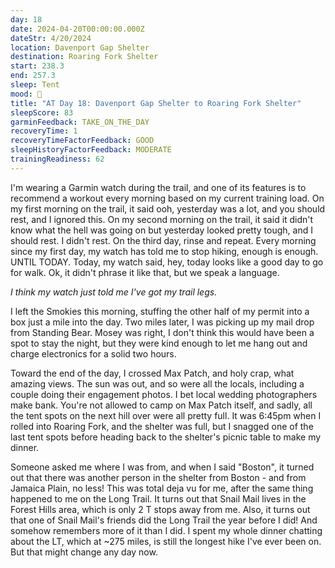 ```yaml
---
day: 18
date: 2024-04-20T00:00:00.000Z
dateStr: 4/20/2024
location: Davenport Gap Shelter
destination: Roaring Fork Shelter
start: 238.3
end: 257.3
sleep: Tent
mood: 🙂
title: "AT Day 18: Davenport Gap Shelter to Roaring Fork Shelter"
sleepScore: 83
garminFeedback: TAKE_ON_THE_DAY
recoveryTime: 1
recoveryTimeFactorFeedback: GOOD
sleepHistoryFactorFeedback: MODERATE
trainingReadiness: 62
---
```

I'm wearing a Garmin watch during the trail, and one of its features is to recommend a workout every morning based on my current training load. On my first morning on the trail, it said ooh, yesterday was a lot, and you should rest, and I ignored this. On my second morning on the trail, it said it didn't know what the hell was going on but yesterday looked pretty tough, and I should rest. I didn't rest. On the third day, rinse and repeat. Every morning since my first day, my watch has told me to stop hiking, enough is enough. UNTIL TODAY. Today, my watch said, hey, today looks like a good day to go for walk. Ok, it didn't phrase it like that, but we speak a language.

*I think my watch just told me I've got my trail legs.*

I left the Smokies this morning, stuffing the other half of my permit into a box just a mile into the day. Two miles later, I was picking up my mail drop from Standing Bear. Mosey was right, I don't think this would have been a spot to stay the night, but they were kind enough to let me hang out and charge electronics for a solid two hours.

Toward the end of the day, I crossed Max Patch, and holy crap, what amazing views. The sun was out, and so were all the locals, including a couple doing their engagement photos. I bet local wedding photographers make bank. You're not allowed to camp on Max Patch itself, and sadly, all the tent spots on the next hill over were all pretty full. It was 6:45pm when I rolled into Roaring Fork, and the shelter was full, but I snagged one of the last tent spots before heading back to the shelter's picnic table to make my dinner.

Someone asked me where I was from, and when I said "Boston", it turned out that there was another person in the shelter from Boston - and from Jamaica Plain, no less! This was total deja vu for me, after the same thing happened to me on the Long Trail. It turns out that Snail Mail lives in the Forest Hills area, which is only 2 T stops away from me. Also, it turns out that one of Snail Mail's friends did the Long Trail the year before I did! And somehow remembers more of it than I did. I spent my whole dinner chatting about the LT, which at ~275 miles, is still the longest hike I've ever been on. But that might change any day now.
